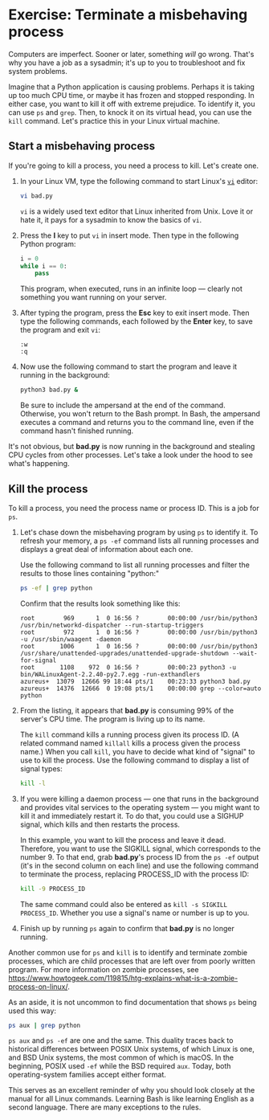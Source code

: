 # Exercise: Terminate a misbehaving process

Computers are imperfect. Sooner or later, something *will* go wrong. That's why you have a job as a sysadmin; it's up to you to troubleshoot and fix system problems.

Imagine that a Python application is causing problems. Perhaps it is taking up too much CPU time, or maybe it has frozen and stopped responding. In either case, you want to kill it off with extreme prejudice. To identify it, you can use `ps` and `grep`. Then, to knock it on its virtual head, you can use the `kill` command. Let's practice this in your Linux virtual machine.

## Start a misbehaving process

If you're going to kill a process, you need a process to kill. Let's create one.

1. In your Linux VM, type the following command to start Linux's [`vi`](https://en.wikipedia.org/wiki/Vi) editor:

	```bash
	vi bad.py
	```

	`vi` is a widely used text editor that Linux inherited from Unix. Love it or hate it, it pays for a sysadmin to know the basics of `vi`.

1. Press the **I** key to put `vi` in insert mode. Then type in the following Python program:

	```python
	i = 0
	while i == 0:
	    pass
	```

	This program, when executed, runs in an infinite loop — clearly not something you want running on your server.

1. After typing the program, press the **Esc** key to exit insert mode. Then type the following commands, each followed by the **Enter** key, to save the program and exit `vi`:

	```
	:w
	:q
	```

1. Now use the following command to start the program and leave it running in the background:

	```bash
	python3 bad.py &
	```

	Be sure to include the ampersand at the end of the command. Otherwise, you won't return to the Bash prompt. In Bash, the ampersand executes a command and returns you to the command line, even if the command hasn't finished running.

It's not obvious, but **bad.py** is now running in the background and stealing CPU cycles from other processes. Let's take a look under the hood to see what's happening.

## Kill the process

To kill a process, you need the process name or process ID. This is a job for `ps`.

1. Let's chase down the misbehaving program by using `ps` to identify it. To refresh your memory, a `ps -ef` command lists all running processes and displays a great deal of information about each one.

	Use the following command to list all running processes and filter the results to those lines containing "python:"

	```bash
	ps -ef | grep python
	```

	Confirm that the results look something like this:

	```
	root        969      1  0 16:56 ?        00:00:00 /usr/bin/python3 /usr/bin/networkd-dispatcher --run-startup-triggers
	root        972      1  0 16:56 ?        00:00:00 /usr/bin/python3 -u /usr/sbin/waagent -daemon
	root       1006      1  0 16:56 ?        00:00:00 /usr/bin/python3 /usr/share/unattended-upgrades/unattended-upgrade-shutdown --wait-for-signal
	root       1108    972  0 16:56 ?        00:00:23 python3 -u bin/WALinuxAgent-2.2.40-py2.7.egg -run-exthandlers
	azureus+  13079  12666 99 18:44 pts/1    00:23:33 python3 bad.py
	azureus+  14376  12666  0 19:08 pts/1    00:00:00 grep --color=auto python
	```

1. From the listing, it appears that **bad.py** is consuming 99% of the server's CPU time. The program is living up to its name.

	The `kill` command kills a running process given its process ID. (A related command named `killall` kills a process given the process name.) When you call `kill`, you have to decide what kind of "signal" to use to kill the process. Use the following command to display a list of signal types:

	```bash
	kill -l
	```

1. If you were killing a daemon process — one that runs in the background and provides vital services to the operating system — you might want to kill it and immediately restart it. To do that, you could use a SIGHUP signal, which kills and then restarts the process.

	In this example, you want to kill the process and leave it dead. Therefore, you want to use the SIGKILL signal, which corresponds to the number 9. To that end, grab **bad.py**'s process ID from the `ps -ef` output (it's in the second column on each line) and use the following command to terminate the process, replacing PROCESS_ID with the process ID:

	```bash
	kill -9 PROCESS_ID
	```

	The same command could also be entered as `kill -s SIGKILL PROCESS_ID`. Whether you use a signal's name or number is up to you.

1. Finish up by running `ps` again to confirm that **bad.py** is no longer running.

Another common use for `ps` and `kill` is to identify and terminate zombie processes, which are child processes that are left over from poorly written program. For more information on zombie processes, see https://www.howtogeek.com/119815/htg-explains-what-is-a-zombie-process-on-linux/.

As an aside, it is not uncommon to find documentation that shows `ps` being used this way:

```bash
ps aux | grep python
```

`ps aux` and `ps -ef` are one and the same. This duality traces back to historical differences between POSIX Unix systems, of which Linux is one, and BSD Unix systems, the most common of which is macOS. In the beginning, POSIX used `-ef` while the BSD required `aux`. Today, both operating-system families accept either format. 

This serves as an excellent reminder of why you should look closely at the manual for all Linux commands. Learning Bash is like learning English as a second language. There are many exceptions to the rules.